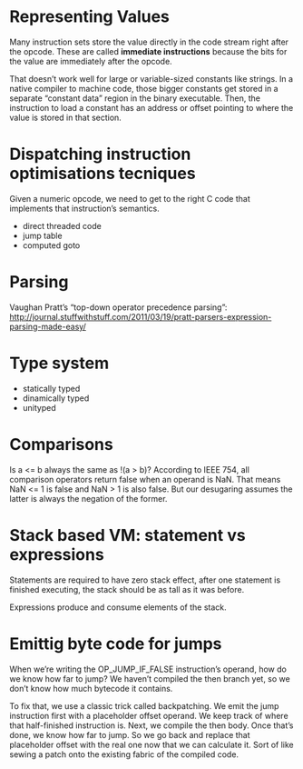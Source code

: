 # Representing Values
Many instruction sets store the value directly in the code stream right after the opcode. These are called **immediate instructions** because the bits for the value are immediately after the opcode.

That doesn’t work well for large or variable-sized constants like strings. In a native compiler to machine code, those bigger constants get stored in a separate “constant data” region in the binary executable. Then, the instruction to load a constant has an address or offset pointing to where the value is stored in that section.

# Dispatching instruction optimisations tecniques
Given a numeric opcode, we need to get to the right C code that implements that instruction’s semantics.
* direct threaded code
* jump table
* computed goto

# Parsing
Vaughan Pratt’s “top-down operator precedence parsing”: http://journal.stuffwithstuff.com/2011/03/19/pratt-parsers-expression-parsing-made-easy/

# Type system
* statically typed
* dinamically typed
* unityped

# Comparisons
Is a <= b always the same as !(a > b)? According to IEEE 754, all comparison operators return false when an operand is NaN. That means NaN <= 1 is false and NaN > 1 is also false. But our desugaring assumes the latter is always the negation of the former.

# Stack based VM: statement vs expressions
 Statements are required to have zero stack effect, after one statement is finished executing, the stack should be as tall as it was before.

 Expressions produce and consume elements of the stack.

# Emittig byte code for jumps
 When we’re writing the OP_JUMP_IF_FALSE instruction’s operand, how do we know how far to jump? We haven’t compiled the then branch yet, so we don’t know how much bytecode it contains.
 
To fix that, we use a classic trick called backpatching. We emit the jump instruction first with a placeholder offset operand. We keep track of where that half-finished instruction is. Next, we compile the then body. Once that’s done, we know how far to jump. So we go back and replace that placeholder offset with the real one now that we can calculate it. Sort of like sewing a patch onto the existing fabric of the compiled code.
